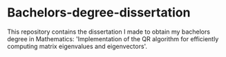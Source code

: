# Bachelors-degree-dissertation
This repository contains the dissertation I made to obtain my bachelors degree in Mathematics: 'Implementation of the QR algorithm for efficiently computing matrix eigenvalues and eigenvectors'.
